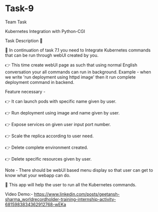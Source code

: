 # Task-9
Team Task

Kubernetes Integration with Python-CGI

Task Description 📄

📌 In continuation of task 7.1 you need to Integrate Kubernetes commands that can be run through webUI created by you. 

👉 This time create webUI page as such that using normal English conversation your all commands can run in background. 
Example - when we write 'run deployment using httpd image' then it run complete deployment command in backend. 

Feature necessary -

👉 It can launch pods with specific name given by user. 

👉 Run deployment using image and name given by user. 

👉 Expose services on given user input port number. 

👉 Scale the replica according to user need. 

👉 Delete complete environment created. 

👉 Delete specific resources given by user. 


Note - There should be webUI based menu display so that user can get to know what your webapp can do. 

📌 This app will help the user to run all the Kubernetes commands.

Video Demo:- https://www.linkedin.com/posts/geetansh-sharma_worldrecordholder-training-internship-activity-6815983834362912768-wEKa
